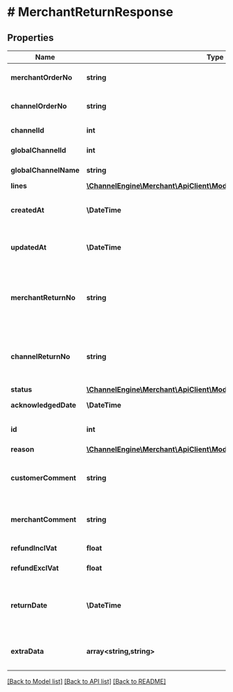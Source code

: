 # # MerchantReturnResponse

## Properties

Name | Type | Description | Notes
------------ | ------------- | ------------- | -------------
**merchantOrderNo** | **string** | The unique order reference used by the Merchant. | [optional]
**channelOrderNo** | **string** | The unique order reference used by the Channel. | [optional]
**channelId** | **int** | The id of the channel. | [optional]
**globalChannelId** | **int** | The id of the Global Channel. | [optional]
**globalChannelName** | **string** | The name of the Global Channel. | [optional]
**lines** | [**\ChannelEngine\Merchant\ApiClient\Model\MerchantReturnLineResponse[]**](MerchantReturnLineResponse.md) |  | [optional]
**createdAt** | **\DateTime** | The date at which the return was created in ChannelEngine. | [optional]
**updatedAt** | **\DateTime** | The date at which the return was last modified in ChannelEngine. | [optional]
**merchantReturnNo** | **string** | The unique return reference used by the Merchant, will be empty in case of a channel or unacknowledged return. | [optional]
**channelReturnNo** | **string** | The unique return reference used by the Channel, will be empty in case of a merchant return. | [optional]
**status** | [**\ChannelEngine\Merchant\ApiClient\Model\ReturnStatus**](ReturnStatus.md) |  | [optional]
**acknowledgedDate** | **\DateTime** | Date of acknowledgement | [optional]
**id** | **int** | The unique return reference used by ChannelEngine. | [optional]
**reason** | [**\ChannelEngine\Merchant\ApiClient\Model\ReturnReason**](ReturnReason.md) |  | [optional]
**customerComment** | **string** | Optional. Comment of customer on the (reason of) the return. | [optional]
**merchantComment** | **string** | Optional. Comment of merchant on the return. | [optional]
**refundInclVat** | **float** | Refund amount incl. VAT. | [optional]
**refundExclVat** | **float** | Refund amount excl. VAT. | [optional]
**returnDate** | **\DateTime** | The date at which the return was originally created in the source system (if available). | [optional]
**extraData** | **array<string,string>** | Extra data on the return. Each item must have an unqiue key | [optional]

[[Back to Model list]](../../README.md#models) [[Back to API list]](../../README.md#endpoints) [[Back to README]](../../README.md)
